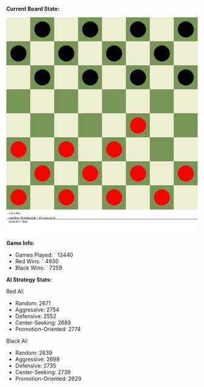 
**Current Board State:**  
<!-- START_GIF -->
![Checkers Game](./checkers_game.gif)
<!-- END_GIF -->

**Game Info:**  
- Games Played: `<!-- GAMES_PLAYED --> 13440
- Red Wins: `<!-- RED_WINS --> 4930
- Black Wins: `<!-- BLACK_WINS --> 7259

<!-- AI_STATS -->
**AI Strategy Stats:**

Red AI:
- Random: 2671
- Aggressive: 2754
- Defensive: 2552
- Center-Seeking: 2689
- Promotion-Oriented: 2774

Black AI:
- Random: 2639
- Aggressive: 2698
- Defensive: 2735
- Center-Seeking: 2739
- Promotion-Oriented: 2629
